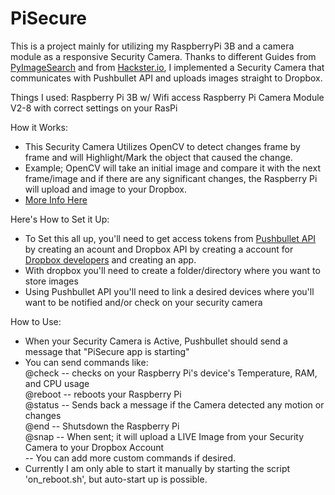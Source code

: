 # PiSecure
This is a project mainly for utilizing my RaspberryPi 3B and a camera module as a responsive Security Camera. 
Thanks to different Guides from [PyImageSearch](pyimagesearch.com) and from [Hackster.io](https://www.hackster.io/KennyHo2911/camera-alert-application-with-raspberry-pi-3-ios-android-881bb4),
I implemented a Security Camera that communicates with Pushbullet API and uploads images straight to Dropbox.

Things I used:
Raspberry Pi 3B w/ Wifi access
Raspberry Pi Camera Module V2-8 with correct settings on your RasPi

How it Works:
- This Security Camera Utilizes OpenCV to detect changes frame by frame and will Highlight/Mark the object that caused the change.
- Example; OpenCV will take an initial image and compare it with the next frame/image and if there are any significant changes, the Raspberry Pi will upload and image to your Dropbox.
- [More Info Here](https://www.pyimagesearch.com/2015/06/01/home-surveillance-and-motion-detection-with-the-raspberry-pi-python-and-opencv/)


Here's How to Set it Up:
- To Set this all up, you'll need to get access tokens from [Pushbullet API](https://www.pushbullet.com/) by creating an acount and Dropbox API by creating a account 
for [Dropbox developers](https://www.dropbox.com/developers/reference/getting-started#overview) and creating an app.
- With dropbox you'll need to create a folder/directory where you want to store images
- Using Pushbullet API you'll need to link a desired devices where you'll want to be notified and/or check on your security camera

How to Use:
- When your Security Camera is Active, Pushbullet should send a message that "PiSecure app is starting"
- You can send commands like:
<br />@check -- checks on your Raspberry Pi's device's Temperature, RAM, and CPU usage<br /> 
@reboot -- reboots your Raspberry Pi<br />
@status -- Sends back a message if the Camera detected any motion or changes<br />
@end    -- Shutsdown the Raspberry Pi<br />
@snap   -- When sent; it will upload a LIVE Image from your Security Camera to your Dropbox Account<br />
-- You can add more custom commands if desired. 
- Currently I am only able to start it manually by starting the script 'on_reboot.sh', but auto-start up is possible.



